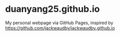 # duanyang25.github.io
My personal webpage via GitHub Pages, inspired by https://github.com/jackwaudby/jackwaudby.github.io
